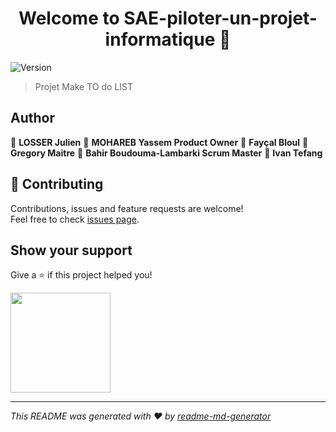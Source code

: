 <h1 align="center">Welcome to SAE-piloter-un-projet-informatique 👋</h1>
<p>
  <img alt="Version" src="https://img.shields.io/badge/version-V1.0-blue.svg?cacheSeconds=2592000" />
</p>

> Projet Make TO do LIST

## Author

👤 **LOSSER Julien**
👤 **MOHAREB Yassem  Product Owner**
👤 **Fayçal Bloul**
👤 **Gregory Maitre**
👤 **Bahir Boudouma-Lambarki Scrum Master**
👤 **Ivan Tefang**


## 🤝 Contributing

Contributions, issues and feature requests are welcome!<br />Feel free to check [issues page](https://github.com/IroN404/SAE-piloter-un-projet-informatique). 

## Show your support

Give a ⭐️ if this project helped you!

<a href="https://github.com/Yassem68">
  <img src="https://c5.patreon.com/external/logo/become_a_patron_button@2x.png" width="160">
</a>

***
_This README was generated with ❤️ by [readme-md-generator](https://github.com/kefranabg/readme-md-generator)_
